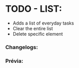 # TODO - LIST:

- Adds a list of everyday tasks
- Clear the entire list
- Delete specific element

### Changelogs:

### Prévia: